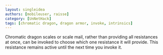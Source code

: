 ```yaml
---
layout: singleidea
authors: [mobileuser, raisse]
category: [UnNetHack]
tags: [chromatic dragon, dragon armor, invoke, intrinsics]
---
```

Chromatic dragon scales or scale mail, rather than providing all resistances at once, can be invoked to choose which one resistance it will provide. This resistance remains active until the next time you invoke it.
